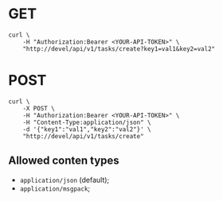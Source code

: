 # GET

```shell
curl \
    -H "Authorization:Bearer <YOUR-API-TOKEN>" \
    "http://devel/api/v1/tasks/create?key1=val1&key2=val2"
```

# POST

```shell
curl \
    -X POST \
    -H "Authorization:Bearer <YOUR-API-TOKEN>" \
    -H "Content-Type:application/json" \
    -d '{"key1":"val1","key2":"val2"}' \
    "http://devel/api/v1/tasks/create"
```

## Allowed conten types

-   `application/json` (default);
-   `application/msgpack`;
